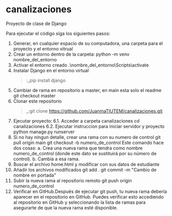 # canalizaciones
Proyecto de clase de Django

Para ejecutar el código siga los siguientes pasos:
1. Generar, en cualquier espacio de su computadora, una carpeta para el proyecto y el entorno vitrual
2. Crear un entorno dentro de la carpeta:
   python -m venv nombre_del_entorno
3. Activar el entorno creado
   .\nombre_del_entorno\Scripts\activate
4. Instalar Django en el entorno virtual
   >:_pip install django
5. Cambiar de rama en repositorio a master, en main esta solo el readme
   git checkout master
6. Clonar este repositorio
   >_:git clone https://github.com/JuanmaTIUTEM/canalizaciones.git
7. Ejecutar proyecto:
   6.1. Acceder a carpeta canalizaciones
        cd canalizaciones
   6.2. Ejecutar instruccion para iniciar servidor y proyecto
        python manage.py runserver
8. Si no hay ningun detalle, crear una rama con su  numero de control
   git pull origin main
   git checkout -b numero_de_control 
      Este comando hace dos cosas:
        a. Crea una nueva rama que tendra como nombre numero_de_control (donde este dato se sustituirá por su número de control).
        b. Cambia a esa rama.
9. Buscar el archivo home.html y modificar con sus datos de estudiante
10. Añadir los archivos modificados
   git add .
   git commit -m "Cambio de nombre en portada"
11. Subir la nueva rama al repositorio remoto
    git push origin numero_de_control
12. Verificar en GitHub.Después de ejecutar git push, tu nueva rama debería aparecer en el repositorio en GitHub. Puedes verificar esto accediendo al repositorio en GitHub y seleccionando la lista de ramas para asegurarte de que la nueva rama esté disponible.
   
